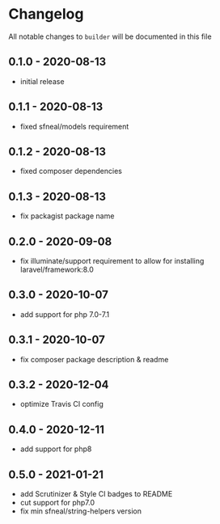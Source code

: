 # Changelog

All notable changes to `builder` will be documented in this file

## 0.1.0 - 2020-08-13
- initial release


## 0.1.1 - 2020-08-13
- fixed sfneal/models requirement


## 0.1.2 - 2020-08-13
- fixed composer dependencies


## 0.1.3 - 2020-08-13
- fix packagist package name


## 0.2.0 - 2020-09-08
- fix illuminate/support requirement to allow for installing laravel/framework:8.0


## 0.3.0 - 2020-10-07
- add support for php 7.0-7.1


## 0.3.1 - 2020-10-07
- fix composer package description & readme


## 0.3.2 - 2020-12-04
- optimize Travis CI config


## 0.4.0 - 2020-12-11
- add support for php8


## 0.5.0 - 2021-01-21
- add Scrutinizer & Style CI badges to README
- cut support for php7.0
- fix min sfneal/string-helpers version
